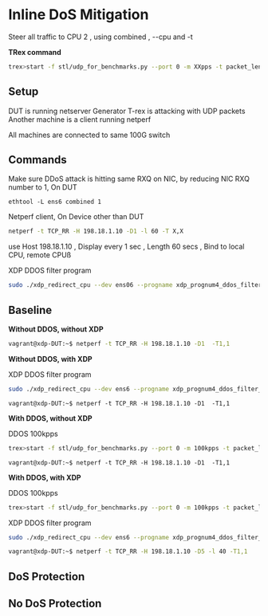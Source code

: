 # Inline DoS Mitigation

Steer all traffic to CPU 2 , using combined , --cpu and -t 

**TRex command**

```bash
trex>start -f stl/udp_for_benchmarks.py --port 0 -m XXpps -t packet_len=64,stream_count=1
```

## Setup 


DUT is running netserver 
Generator T-rex is attacking with UDP packets 
Another machine is a client running netperf 

All machines are connected to same 100G switch

## Commands

Make sure DDoS attack is hitting same RXQ on NIC, by reducing NIC RXQ number to 1,  On DUT
```
ethtool -L ens6 combined 1
```

Netperf client, On Device other than DUT
```bash
netperf -t TCP_RR -H 198.18.1.10 -D1 -l 60 -T X,X
```
use Host 198.18.1.10 , Display every 1 sec , Length 60 secs , Bind to local CPU, remote CPUß

XDP DDOS filter program
```bash
sudo ./xdp_redirect_cpu --dev ens06 --progname xdp_prognum4_ddos_filter_pktgen --cpu X --stats
```

## Baseline

**Without DDOS, without XDP**

```bash
vagrant@xdp-DUT:~$ netperf -t TCP_RR -H 198.18.1.10 -D1  -T1,1

```


**Without DDOS, with XDP**

XDP DDOS filter program
```bash
sudo ./xdp_redirect_cpu --dev ens6 --progname xdp_prognum4_ddos_filter_pktgen --cpu 2
```

```
vagrant@xdp-DUT:~$ netperf -t TCP_RR -H 198.18.1.10 -D1  -T1,1

```

**With DDOS, without XDP**

DDOS 100kpps
```bash
trex>start -f stl/udp_for_benchmarks.py --port 0 -m 100kpps -t packet_len=64,stream_count=1
```

```
vagrant@xdp-DUT:~$ netperf -t TCP_RR -H 198.18.1.10 -D1  -T1,1

```

**With DDOS, with XDP**

DDOS 100kpps
```bash
trex>start -f stl/udp_for_benchmarks.py --port 0 -m 100kpps -t packet_len=64,stream_count=1
```

XDP DDOS filter program
```bash
sudo ./xdp_redirect_cpu --dev ens6 --progname xdp_prognum4_ddos_filter_pktgen --cpu 1  
```

```bash
vagrant@xdp-DUT:~$ netperf -t TCP_RR -H 198.18.1.10 -D5 -l 40 -T1,1
```

## DoS Protection




## No DoS Protection










